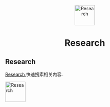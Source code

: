  

<p align="center">
  <a href="http://www.suiyuanka.com">
    <img alt="Research" src="http://www.suiyuanka.com/favicon.png" width="64" />
  </a>
</p>
<h1 align="center">
  Research
</h1>

## Research
[Research](http://www.suiyuanka.com/),快速搜索相关内容.


 <img alt="Research" src="http://www.suiyuanka.com/screenshot.png" width="64" />